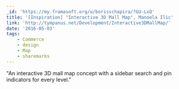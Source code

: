 ```yaml
---
_id: 'https://my.framasoft.org/u/borisschapira/?GU-LxQ'
title: '[Inspiration] "Interactive 3D Mall Map", Manoela Ilic'
link: 'http://tympanus.net/Development/Interactive3DMallMap/'
date: '2016-05-03'
tags:
    - Commerce
    - design
    - Map
    - sharemarks
---
```


<div class="markdown"><p>&quot;An interactive 3D mall map concept with a sidebar search and pin indicators for every level.&quot;
</p></div>
